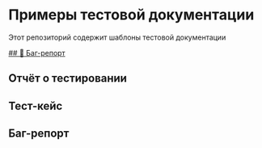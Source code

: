 # Примеры тестовой документации

Этот репозиторий содержит шаблоны тестовой документации


[## 🐞 Баг-репорт](./баг-репорт.pdf)
##  Отчёт о тестировании
##  Тест-кейс
##  Баг-репорт
